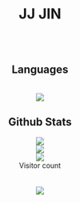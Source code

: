 <h1 align="center">JJ JIN</h1>
<!---
JIN-ZIJIE/JIN-ZIJIE is a ✨ special ✨ repository because its `README.md` (this file) appears on your GitHub profile.
You can click the Preview link to take a look at your changes.
--->

<br>
<br>
<div align="center"> 
  <h2>Languages</h2>
  <br>
  <img src="https://github-readme-stats.vercel.app/api/top-langs/?username=JIN-ZIJIE&count_private=true&show_icons=true&theme=onedark&layout=compact" align="middle"/>
  <br>
  <h2>Github Stats</h2>
  <img src="https://github-readme-stats.vercel.app/api?username=JIN-ZIJIE&count_private=true&show_icons=true&theme=onedark" />
  <br>
  <img src="https://streak-stats.demolab.com/?user=JIN-ZIJIE&theme=radical%22%20width=%2249%%22%20alt=%22streaks%20graph" />
  <br>
  <img src="https://github-readme-activity-graph.cyclic.app/graph?username=JIN-ZIJIE&bg_color=141321&color=A9FEF7&line=626069&point=F8D847&area_color=FE428E&title_color=FE428E&area=true%22" />
  <br>
  Visitor count
  <br>
  <br>
  <br>
  <img src="https://profile-counter.glitch.me/JIN-ZIJIE/count.svg" />
</div>
